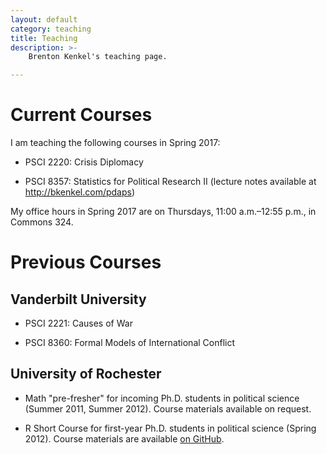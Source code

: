 ```yaml
---
layout: default
category: teaching
title: Teaching
description: >-
    Brenton Kenkel's teaching page.

---
```


# Current Courses

I am teaching the following courses in Spring 2017:

* PSCI 2220: Crisis Diplomacy

* PSCI 8357: Statistics for Political Research II (lecture notes available at <http://bkenkel.com/pdaps>)

My office hours in Spring 2017 are on Thursdays, 11:00 a.m.–12:55 p.m., in Commons 324.


# Previous Courses

## Vanderbilt University

* PSCI 2221: Causes of War

* PSCI 8360: Formal Models of International Conflict


## University of Rochester

* Math "pre-fresher" for incoming Ph.D. students in political science (Summer 2011, Summer 2012).  Course materials available on request.

* R Short Course for first-year Ph.D. students in political science (Spring 2012).  Course materials are available [on GitHub](https://github.com/brentonk/rcourse).

